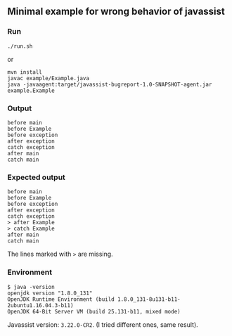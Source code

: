 ## Minimal example for wrong behavior of javassist

### Run

`./run.sh`

or

```
mvn install
javac example/Example.java
java -javaagent:target/javassist-bugreport-1.0-SNAPSHOT-agent.jar example.Example
```

### Output

```
before main
before Example
before exception
after exception
catch exception
after main
catch main
```

### Expected output

```
before main
before Example
before exception
after exception
catch exception
> after Example
> catch Example
after main
catch main
```

The lines marked with `>` are missing.

### Environment

```
$ java -version
openjdk version "1.8.0_131"
OpenJDK Runtime Environment (build 1.8.0_131-8u131-b11-2ubuntu1.16.04.3-b11)
OpenJDK 64-Bit Server VM (build 25.131-b11, mixed mode)
```

Javassist version: `3.22.0-CR2`.
(I tried different ones, same result).